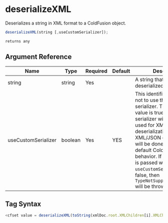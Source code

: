 # deserializeXML

Deserializes a string in XML format to a ColdFusion object.

```javascript
deserializeXML(string [,useCustomSerializer]);
```

```javascript
returns any
```

## Argument Reference

| Name | Type | Required | Default | Description |
| --- | --- | --- | --- | --- |
| string | string | Yes |  | A string that needs to be deserialized. |
| useCustomSerializer | boolean | Yes | YES | This identifies whether or not to use the custom serializer. The default value is true. The custom serializer will be always used for XML deserialization. If false, the XML/JSON deserialization will be done using the default ColdFusion behavior. If any other type is passed with `useCustomSerializer` as false, then `TypeNotSupportedException` will be thrown. |

## Tag Syntax

```javascript
<cfset value = deserializeXML(toString(xmlDoc.root.XMLChildren[i].XMLChildren[1]), true)>
```
